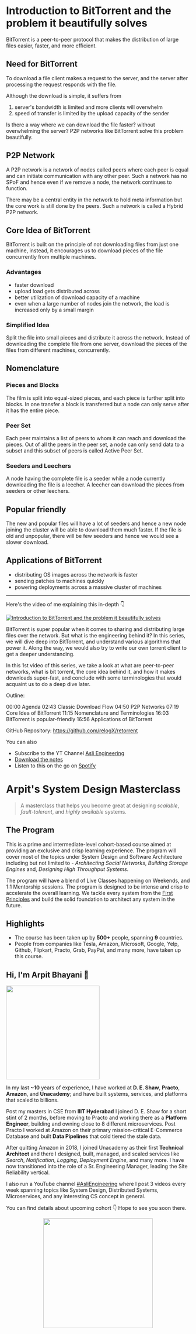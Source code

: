Introduction to BitTorrent and the problem it beautifully solves
===


BitTorrent is a peer-to-peer protocol that makes the distribution of large files easier, faster, and more efficient.

## Need for BitTorrent

To download a file client makes a request to the server, and the server after processing the request responds with the file.

Although the download is simple, it suffers from

1. server's bandwidth is limited and more clients will overwhelm
2. speed of transfer is limited by the upload capacity of the sender

Is there a way where we can download the file faster? without overwhelming the server? P2P networks like BitTorrent solve this problem beautifully.

## P2P Network

A P2P network is a network of nodes called peers where each peer is equal and can initiate communication with any other peer. Such a network has no SPoF and hence even if we remove a node, the network continues to function.

There may be a central entity in the network to hold meta information but the core work is still done by the peers. Such a network is called a Hybrid P2P network.

## Core Idea of BitTorrent

BitTorrent is built on the principle of not downloading files from just one machine, instead, it encourages us to download pieces of the file concurrently from multiple machines.

### Advantages

- faster download
- upload load gets distributed across
- better utilization of download capacity of a machine
- even when a large number of nodes join the network, the load is increased only by a small margin

### Simplified Idea

Split the file into small pieces and distribute it across the network. Instead of downloading the complete file from one server, download the pieces of the files from different machines, concurrently.

## Nomenclature

### Pieces and Blocks

The film is split into equal-sized pieces, and each piece is further split into blocks. In one transfer a block is transferred but a node can only serve after it has the entire piece.

### Peer Set

Each peer maintains a list of peers to whom it can reach and download the pieces. Out of all the peers in the peer set, a node can only send data to a subset and this subset of peers is called Active Peer Set.

### Seeders and Leechers

A node having the complete file is a seeder while a node currently downloading the file is a leecher. A leecher can download the pieces from seeders or other leechers.

## Popular friendly

The new and popular files will have a lot of seeders and hence a new node joining the cluster will be able to download them much faster. If the file is old and unpopular, there will be few seeders and hence we would see a slower download.

## Applications of BitTorrent

- distributing OS images across the network is faster
- sending patches to machines quickly
- powering deployments across a massive cluster of machines
<hr />


<p>Here's the video of me explaining this in-depth 👇‍</p>

[![Introduction to BitTorrent and the problem it beautifully solves](https://i.ytimg.com/vi/v7cR0ZolaUA/mqdefault.jpg)](https://www.youtube.com/watch?v=v7cR0ZolaUA)

BitTorrent is super popular when it comes to sharing and distributing large files over the network. But what is the engineering behind it? In this series, we will dive deep into BitTorrent, and understand various algorithms that power it. Along the way, we would also try to write our own torrent client to get a deeper understanding.

In this 1st video of this series, we take a look at what are peer-to-peer networks, what is bit torrent, the core idea behind it, and how it makes downloads super-fast, and conclude with some terminologies that would acquaint us to do a deep dive later.

Outline:

00:00 Agenda
02:43 Classic Download Flow
04:50 P2P Networks
07:19 Core Idea of BitTorrent
11:15 Nomenclature and Terminologies
16:03 BitTorrent is popular-friendly
16:56 Applications of BitTorrent

GitHub Repository: https://github.com/relogX/retorrent

You can also
 - Subscribe to the YT Channel [Asli Engineering](https://youtube.com/c/ArpitBhayani)
 - [Download the notes](https://drive.google.com/file/d/1hNOYmkFBb1ia0Myc6afrTB2kfwDyvQAE/view?usp=sharing)
 - Listen to this on the go on [Spotify](https://open.spotify.com/show/7qMoamm2iZQrsPVm6IQLoD)

# Arpit's System Design Masterclass

> A masterclass that helps you become great at designing _scalable_, _fault-tolerant_, and _highly available_ systems.

## The Program

This is a prime and intermediate-level cohort-based course aimed at providing an exclusive and crisp learning experience. The program will cover most of the topics under System Design and Software Architecture including but not limited to - _Architecting Social Networks_, _Building Storage Engines_ and, _Designing High Throughput Systems_.

The program will have a blend of Live Classes happening on Weekends, and 1:1 Mentorship sessions. The program is designed to be intense and crisp to accelerate the overall learning. We tackle every system from the [First Principles](https://en.wikipedia.org/wiki/First_principle) and build the solid foundation to architect any system in the future.


## Highlights

 - The course has been taken up by __500+__ people, spanning __9__ countries.
 - People from companies like Tesla, Amazon, Microsoft, Google, Yelp, Github, Flipkart, Practo, Grab, PayPal, and many more, have taken up this course.


## Hi, I'm Arpit Bhayani 👋

<img width="256px" src="https://arpitbhayani.me/static/img/arpit.jpg" />

In my last **~10** years of experience, I have worked at **D. E. Shaw**, **Practo**, **Amazon**, and **Unacademy**; and have built systems, services, and platforms that scaled to billions.

Post my masters in CSE from **IIIT Hyderabad** I joined D. E. Shaw for a short stint of 2 months, before moving to Practo and working there as a **Platform Engineer**, building and owning close to 8 different microservices. Post Practo I worked at Amazon on their primary mission-critical E-Commerce Database and built **Data Pipelines** that cold tiered the stale data.

After quitting Amazon in 2018, I joined Unacademy as their first **Technical Architect** and there I designed, built, managed, and scaled services like _Search_, _Notification_, _Logging_, _Deployment Engine_, and many more. I have now transitioned into the role of a Sr. Engineering Manager, leading the Site Reliability vertical.

I also run a YouTube channel [#AsliEngineering](https://www.youtube.com/c/ArpitBhayani) where I post 3 videos every week spanning topics like System Design, Distributed Systems, Microservices, and any interesting CS concept in general.

You can find details about upcoming cohort 👇‍ Hope to see you soon there.

<center>
<a target="_blank" href="https://arpitbhayani.me/masterclass">
<img src="https://user-images.githubusercontent.com/4745789/137859181-d4499cf4-ce65-4466-8b88-a078ece0f081.PNG" width="300px" />
</a>
</center>